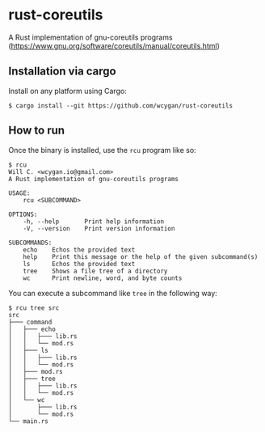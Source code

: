 # rust-coreutils

A Rust implementation of gnu-coreutils programs (https://www.gnu.org/software/coreutils/manual/coreutils.html)

## Installation via cargo

Install on any platform using Cargo:

```
$ cargo install --git https://github.com/wcygan/rust-coreutils
```

## How to run

Once the binary is installed, use the `rcu` program like so:

```
$ rcu
Will C. <wcygan.io@gmail.com>
A Rust implementation of gnu-coreutils programs

USAGE:
    rcu <SUBCOMMAND>

OPTIONS:
    -h, --help       Print help information
    -V, --version    Print version information

SUBCOMMANDS:
    echo    Echos the provided text
    help    Print this message or the help of the given subcommand(s)
    ls      Echos the provided text
    tree    Shows a file tree of a directory
    wc      Print newline, word, and byte counts
```

You can execute a subcommand like `tree` in the following way:

```
$ rcu tree src
src
├─── command
│   ├─── echo
│   │   ├─── lib.rs
│   │   └── mod.rs
│   ├─── ls
│   │   ├─── lib.rs
│   │   └── mod.rs
│   ├─── mod.rs
│   ├─── tree
│   │   ├─── lib.rs
│   │   └── mod.rs
│   └── wc
│       ├─── lib.rs
│       └── mod.rs
└── main.rs
```